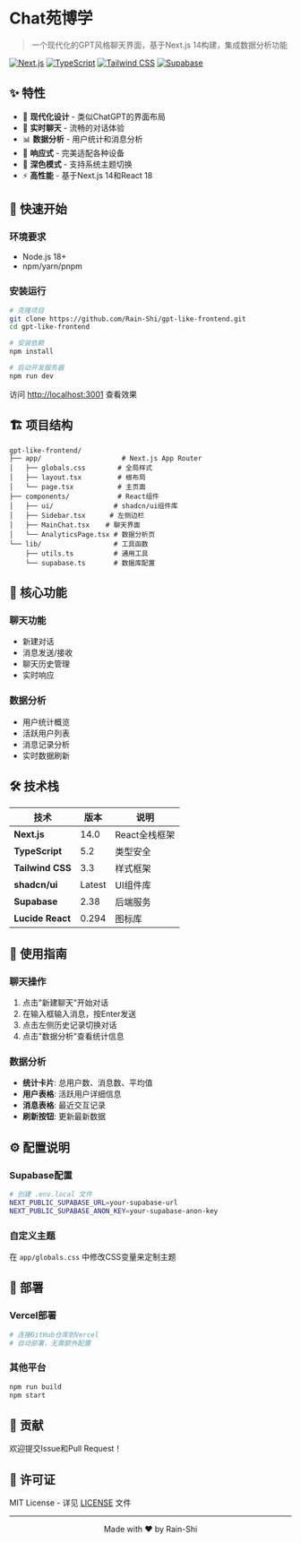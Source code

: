 # Chat苑博学

> 一个现代化的GPT风格聊天界面，基于Next.js 14构建，集成数据分析功能

[![Next.js](https://img.shields.io/badge/Next.js-14-black?style=flat-square&logo=next.js)](https://nextjs.org/)
[![TypeScript](https://img.shields.io/badge/TypeScript-5.2-blue?style=flat-square&logo=typescript)](https://www.typescriptlang.org/)
[![Tailwind CSS](https://img.shields.io/badge/Tailwind_CSS-3.3-38B2AC?style=flat-square&logo=tailwind-css)](https://tailwindcss.com/)
[![Supabase](https://img.shields.io/badge/Supabase-PostgreSQL-3ECF8E?style=flat-square&logo=supabase)](https://supabase.com/)

## ✨ 特性

- 🎨 **现代化设计** - 类似ChatGPT的界面布局
- 💬 **实时聊天** - 流畅的对话体验
- 📊 **数据分析** - 用户统计和消息分析
- 📱 **响应式** - 完美适配各种设备
- 🌙 **深色模式** - 支持系统主题切换
- ⚡ **高性能** - 基于Next.js 14和React 18

## 🚀 快速开始

### 环境要求

- Node.js 18+ 
- npm/yarn/pnpm

### 安装运行

```bash
# 克隆项目
git clone https://github.com/Rain-Shi/gpt-like-frontend.git
cd gpt-like-frontend

# 安装依赖
npm install

# 启动开发服务器
npm run dev
```

访问 [http://localhost:3001](http://localhost:3001) 查看效果

## 🏗️ 项目结构

```
gpt-like-frontend/
├── app/                    # Next.js App Router
│   ├── globals.css        # 全局样式
│   ├── layout.tsx         # 根布局
│   └── page.tsx           # 主页面
├── components/            # React组件
│   ├── ui/               # shadcn/ui组件库
│   ├── Sidebar.tsx      # 左侧边栏
│   ├── MainChat.tsx    # 聊天界面
│   └── AnalyticsPage.tsx # 数据分析页
└── lib/                  # 工具函数
    ├── utils.ts          # 通用工具
    └── supabase.ts       # 数据库配置
```

## 🎯 核心功能

### 聊天功能
- 新建对话
- 消息发送/接收
- 聊天历史管理
- 实时响应

### 数据分析
- 用户统计概览
- 活跃用户列表
- 消息记录分析
- 实时数据刷新

## 🛠️ 技术栈

| 技术 | 版本 | 说明 |
|------|------|------|
| **Next.js** | 14.0 | React全栈框架 |
| **TypeScript** | 5.2 | 类型安全 |
| **Tailwind CSS** | 3.3 | 样式框架 |
| **shadcn/ui** | Latest | UI组件库 |
| **Supabase** | 2.38 | 后端服务 |
| **Lucide React** | 0.294 | 图标库 |

## 📖 使用指南

### 聊天操作
1. 点击"新建聊天"开始对话
2. 在输入框输入消息，按Enter发送
3. 点击左侧历史记录切换对话
4. 点击"数据分析"查看统计信息

### 数据分析
- **统计卡片**: 总用户数、消息数、平均值
- **用户表格**: 活跃用户详细信息
- **消息表格**: 最近交互记录
- **刷新按钮**: 更新最新数据

## ⚙️ 配置说明

### Supabase配置
```bash
# 创建 .env.local 文件
NEXT_PUBLIC_SUPABASE_URL=your-supabase-url
NEXT_PUBLIC_SUPABASE_ANON_KEY=your-supabase-anon-key
```

### 自定义主题
在 `app/globals.css` 中修改CSS变量来定制主题

## 🚀 部署

### Vercel部署
```bash
# 连接GitHub仓库到Vercel
# 自动部署，无需额外配置
```

### 其他平台
```bash
npm run build
npm start
```

## 🤝 贡献

欢迎提交Issue和Pull Request！

## 📄 许可证

MIT License - 详见 [LICENSE](LICENSE) 文件

---

<div align="center">
  <p>Made with ❤️ by Rain-Shi</p>
</div>
